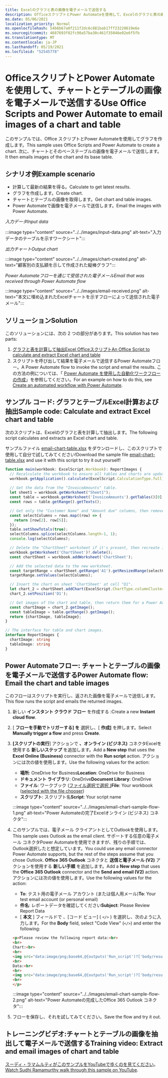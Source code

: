 ```yaml
---
title: Excelのグラフと表の画像を電子メールで送信する
description: OfficeスクリプトとPower Automateを使用して、Excelのグラフと表の画像を抽出して電子メールで送信する方法について説明します。
ms.date: 05/06/2021
localization_priority: Normal
ms.openlocfilehash: 54b6b67a0f211f2dc6c881bab17ff23220619e6e
ms.sourcegitcommit: 4687693f02fc90a57ba30c461f35046e02e6f5fb
ms.translationtype: MT
ms.contentlocale: ja-JP
ms.lasthandoff: 05/19/2021
ms.locfileid: "52545778"
---
```

# <a name="use-office-scripts-and-power-automate-to-email-images-of-a-chart-and-table"></a><span data-ttu-id="5a6c2-103">OfficeスクリプトとPower Automateを使用して、チャートとテーブルの画像を電子メールで送信する</span><span class="sxs-lookup"><span data-stu-id="5a6c2-103">Use Office Scripts and Power Automate to email images of a chart and table</span></span>

<span data-ttu-id="5a6c2-104">このサンプルでは、Office スクリプトとPower Automateを使用してグラフを作成します。</span><span class="sxs-lookup"><span data-stu-id="5a6c2-104">This sample uses Office Scripts and Power Automate to create a chart.</span></span> <span data-ttu-id="5a6c2-105">次に、チャートとそのベーステーブルの画像を電子メールで送信します。</span><span class="sxs-lookup"><span data-stu-id="5a6c2-105">It then emails images of the chart and its base table.</span></span>

## <a name="example-scenario"></a><span data-ttu-id="5a6c2-106">シナリオ例</span><span class="sxs-lookup"><span data-stu-id="5a6c2-106">Example scenario</span></span>

* <span data-ttu-id="5a6c2-107">計算して最新の結果を得る。</span><span class="sxs-lookup"><span data-stu-id="5a6c2-107">Calculate to get latest results.</span></span>
* <span data-ttu-id="5a6c2-108">グラフを作成します。</span><span class="sxs-lookup"><span data-stu-id="5a6c2-108">Create chart.</span></span>
* <span data-ttu-id="5a6c2-109">チャートとテーブルの画像を取得します。</span><span class="sxs-lookup"><span data-stu-id="5a6c2-109">Get chart and table images.</span></span>
* <span data-ttu-id="5a6c2-110">Power Automateで画像を電子メールで送信します。</span><span class="sxs-lookup"><span data-stu-id="5a6c2-110">Email the images with Power Automate.</span></span>

<span data-ttu-id="5a6c2-111">_入力データ_</span><span class="sxs-lookup"><span data-stu-id="5a6c2-111">_Input data_</span></span>

:::image type="content" source="../../images/input-data.png" alt-text="入力データのテーブルを示すワークシート":::

<span data-ttu-id="5a6c2-113">_出力チャート_</span><span class="sxs-lookup"><span data-stu-id="5a6c2-113">_Output chart_</span></span>

:::image type="content" source="../../images/chart-created.png" alt-text="顧客別の支払額を示して作成された縦棒グラフ":::

<span data-ttu-id="5a6c2-115">_Power Automateフローを通じて受信された電子メール_</span><span class="sxs-lookup"><span data-stu-id="5a6c2-115">_Email that was received through Power Automate flow_</span></span>

:::image type="content" source="../../images/email-received.png" alt-text="本文に埋め込まれたExcelチャートを示すフローによって送信された電子メール":::

## <a name="solution"></a><span data-ttu-id="5a6c2-117">ソリューション</span><span class="sxs-lookup"><span data-stu-id="5a6c2-117">Solution</span></span>

<span data-ttu-id="5a6c2-118">このソリューションには、次の 2 つの部分があります。</span><span class="sxs-lookup"><span data-stu-id="5a6c2-118">This solution has two parts:</span></span>

1. [<span data-ttu-id="5a6c2-119">グラフと表を計算して抽出Excel Officeスクリプト</span><span class="sxs-lookup"><span data-stu-id="5a6c2-119">An Office Script to calculate and extract Excel chart and table</span></span>](#sample-code-calculate-and-extract-excel-chart-and-table)
1. <span data-ttu-id="5a6c2-120">スクリプトを呼び出して結果を電子メールで送信するPower Automateフロー。</span><span class="sxs-lookup"><span data-stu-id="5a6c2-120">A Power Automate flow to invoke the script and email the results.</span></span> <span data-ttu-id="5a6c2-121">この方法の例については、「 [Power Automate を使用した自動化ワークフローの作成](../../tutorials/excel-power-automate-returns.md#create-an-automated-workflow-with-power-automate)」を参照してください。</span><span class="sxs-lookup"><span data-stu-id="5a6c2-121">For an example on how to do this, see [Create an automated workflow with Power Automate](../../tutorials/excel-power-automate-returns.md#create-an-automated-workflow-with-power-automate).</span></span>

## <a name="sample-code-calculate-and-extract-excel-chart-and-table"></a><span data-ttu-id="5a6c2-122">サンプル コード: グラフとテーブルExcel計算および抽出</span><span class="sxs-lookup"><span data-stu-id="5a6c2-122">Sample code: Calculate and extract Excel chart and table</span></span>

<span data-ttu-id="5a6c2-123">次のスクリプトは、Excelのグラフと表を計算して抽出します。</span><span class="sxs-lookup"><span data-stu-id="5a6c2-123">The following script calculates and extracts an Excel chart and table.</span></span>

<span data-ttu-id="5a6c2-124">サンプルファイル <a href="email-chart-table.xlsx">email-chart-table.xlsx</a> をダウンロードし、このスクリプトで使用して自分で試してみてください!</span><span class="sxs-lookup"><span data-stu-id="5a6c2-124">Download the sample file <a href="email-chart-table.xlsx">email-chart-table.xlsx</a> and use it with this script to try it out yourself!</span></span>

```TypeScript
function main(workbook: ExcelScript.Workbook): ReportImages {
  // Recalculate the workbook to ensure all tables and charts are updated.
  workbook.getApplication().calculate(ExcelScript.CalculationType.full);
  
  // Get the data from the "InvoiceAmounts" table.
  let sheet1 = workbook.getWorksheet("Sheet1");
  const table = workbook.getWorksheet('InvoiceAmounts').getTables()[0];
  const rows = table.getRange().getTexts();

  // Get only the "Customer Name" and "Amount due" columns, then remove the "Total" row.
  const selectColumns = rows.map((row) => {
    return [row[2], row[5]];
  });
  table.setShowTotals(true);
  selectColumns.splice(selectColumns.length-1, 1);
  console.log(selectColumns);

  // Delete the "ChartSheet" worksheet if it's present, then recreate it.
  workbook.getWorksheet('ChartSheet')?.delete();
  const chartSheet = workbook.addWorksheet('ChartSheet');

  // Add the selected data to the new worksheet.
  const targetRange = chartSheet.getRange('A1').getResizedRange(selectColumns.length-1, selectColumns[0].length-1);
  targetRange.setValues(selectColumns);

  // Insert the chart on sheet 'ChartSheet' at cell "D1".
  let chart_2 = chartSheet.addChart(ExcelScript.ChartType.columnClustered, targetRange);
  chart_2.setPosition('D1');

  // Get images of the chart and table, then return them for a Power Automate flow.
  const chartImage = chart_2.getImage();
  const tableImage = table.getRange().getImage();
  return {chartImage, tableImage};
}

// The interface for table and chart images.
interface ReportImages {
  chartImage: string
  tableImage: string
}
```

## <a name="power-automate-flow-email-the-chart-and-table-images"></a><span data-ttu-id="5a6c2-125">Power Automateフロー: チャートとテーブルの画像を電子メールで送信する</span><span class="sxs-lookup"><span data-stu-id="5a6c2-125">Power Automate flow: Email the chart and table images</span></span>

<span data-ttu-id="5a6c2-126">このフローはスクリプトを実行し、返された画像を電子メールで送信します。</span><span class="sxs-lookup"><span data-stu-id="5a6c2-126">This flow runs the script and emails the returned images.</span></span>

1. <span data-ttu-id="5a6c2-127">新しい **インスタント クラウド フロー** を作成する :</span><span class="sxs-lookup"><span data-stu-id="5a6c2-127">Create a new **Instant cloud flow**.</span></span>
1. <span data-ttu-id="5a6c2-128">[ **フローを手動でトリガーする] を** 選択し、[ **作成]** を押します。</span><span class="sxs-lookup"><span data-stu-id="5a6c2-128">Select **Manually trigger a flow** and press **Create**.</span></span>
1. <span data-ttu-id="5a6c2-129">**[スクリプトの実行**] アクションで **、オンライン (ビジネス)** コネクタExcelを使用する **新しいステップ** を追加します。</span><span class="sxs-lookup"><span data-stu-id="5a6c2-129">Add a **New step** that uses the **Excel Online (Business)** connector with the **Run script** action.</span></span> <span data-ttu-id="5a6c2-130">アクションには次の値を使用します。</span><span class="sxs-lookup"><span data-stu-id="5a6c2-130">Use the following values for the action:</span></span>
    * <span data-ttu-id="5a6c2-131">**場所**: OneDrive for Business</span><span class="sxs-lookup"><span data-stu-id="5a6c2-131">**Location**: OneDrive for Business</span></span>
    * <span data-ttu-id="5a6c2-132">**ドキュメント ライブラリ**: OneDrive</span><span class="sxs-lookup"><span data-stu-id="5a6c2-132">**Document Library**: OneDrive</span></span>
    * <span data-ttu-id="5a6c2-133">**ファイル**: ワークブック ([ファイル選択で選択 )](../../testing/power-automate-troubleshooting.md#select-workbooks-with-the-file-browser-control)</span><span class="sxs-lookup"><span data-stu-id="5a6c2-133">**File**: Your workbook ([selected with the file chooser](../../testing/power-automate-troubleshooting.md#select-workbooks-with-the-file-browser-control))</span></span>
    * <span data-ttu-id="5a6c2-134">**スクリプト**: スクリプト名</span><span class="sxs-lookup"><span data-stu-id="5a6c2-134">**Script**: Your script name</span></span>

    :::image type="content" source="../../images/email-chart-sample-flow-1.png" alt-text="Power Automateの完了Excelオンライン (ビジネス) コネクタ":::
1. <span data-ttu-id="5a6c2-136">このサンプルでは、電子メール クライアントとしてOutlookを使用します。</span><span class="sxs-lookup"><span data-stu-id="5a6c2-136">This sample uses Outlook as the email client.</span></span> <span data-ttu-id="5a6c2-137">サポートする任意の電子メール コネクタPower Automateを使用できますが、残りの手順では、Outlook選択したと想定しています。</span><span class="sxs-lookup"><span data-stu-id="5a6c2-137">You could use any email connector Power Automate supports, but the rest of the steps assume that you chose Outlook.</span></span> <span data-ttu-id="5a6c2-138">**Office 365 Outlook** コネクタと **送信と電子メール (V2)** アクションを使用する **新しい手順** を追加します。</span><span class="sxs-lookup"><span data-stu-id="5a6c2-138">Add a **New step** that uses the **Office 365 Outlook** connector and the **Send and email (V2)** action.</span></span> <span data-ttu-id="5a6c2-139">アクションには次の値を使用します。</span><span class="sxs-lookup"><span data-stu-id="5a6c2-139">Use the following values for the action:</span></span>
    * <span data-ttu-id="5a6c2-140">**To**: テスト用の電子メール アカウント (または個人用メール)</span><span class="sxs-lookup"><span data-stu-id="5a6c2-140">**To**: Your test email account (or personal email)</span></span>
    * <span data-ttu-id="5a6c2-141">**件名**: レポートデータを確認してください</span><span class="sxs-lookup"><span data-stu-id="5a6c2-141">**Subject**: Please Review Report Data</span></span>
    * <span data-ttu-id="5a6c2-142">[ **本文** ] フィールドで 、[コード ビュー] ( `</>` ) を選択し、次のように入力します。</span><span class="sxs-lookup"><span data-stu-id="5a6c2-142">For the **Body** field, select "Code View" (`</>`) and enter the following:</span></span>

    ```HTML
    <p>Please review the following report data:<br>
    <br>
    Chart:<br>
    <br>
    <img src="data:image/png;base64,@{outputs('Run_script')?['body/result/chartImage']}"/>
    <br>
    Data:<br>
    <br>
    <img src="data:image/png;base64,@{outputs('Run_script')?['body/result/tableImage']}"/>
    <br>
    </p>
    ```

    :::image type="content" source="../../images/email-chart-sample-flow-2.png" alt-text="Power Automateの完成したOffice 365 Outlook コネクタ":::
1. <span data-ttu-id="5a6c2-144">フローを保存し、それを試してみてください。</span><span class="sxs-lookup"><span data-stu-id="5a6c2-144">Save the flow and try it out.</span></span>

## <a name="training-video-extract-and-email-images-of-chart-and-table"></a><span data-ttu-id="5a6c2-145">トレーニングビデオ:チャートとテーブルの画像を抽出して電子メールで送信する</span><span class="sxs-lookup"><span data-stu-id="5a6c2-145">Training video: Extract and email images of chart and table</span></span>

<span data-ttu-id="5a6c2-146">[スーディ・ラマムルティがこのサンプルをYouTubeで歩くのを見てください](https://youtu.be/152GJyqc-Kw)。</span><span class="sxs-lookup"><span data-stu-id="5a6c2-146">[Watch Sudhi Ramamurthy walk through this sample on YouTube](https://youtu.be/152GJyqc-Kw).</span></span>
